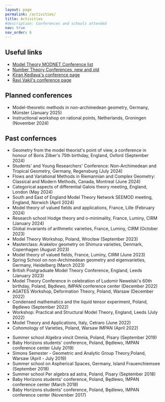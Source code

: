 ```yaml
---
layout: page
permalink: /activities/
title: Activities
#description: Conferences and schools attended
nav: true
nav_order: 6
---
```


## Useful links

- [Model Theory MODNET Conference list](http://modnet.imj-prg.fr/Meetings%20and%20events/)
- [Number Theory Conferences, new and old](http://www.numbertheory.org/ntw/N3.html)
- [Kiran Kedlaya's conference page](https://mathweb.ucsd.edu/~kedlaya/cgi-bin/confs.cgi)
- [Ravi Vakil's conference page](https://math.stanford.edu/~vakil/conferences.html)

## Planned conferences
- Model-theoretic methods in non-archimedean geometry, Germany, Münster (January 2025)
- Instructional workshop on rational points, Netherlands, Groningen (November 2024)

## Past confernces
- Geometry from the model theorist's point of view, a conference in honour of Boris Zilber's 75th birthday, England, Oxford (September 2024)
- Students' and Young Researchers' Conference: Non-Archimedean and Tropical Geometry, Germany, Regensburg (July 2024)
- Flows and Variational Methods in Riemannian and Complex Geometry: Classical and Modern Methods, Canada, Montreal (June 2024)
- Categorical aspects  of differential Galois theory meeting, England, London (May 2024)
- South and East of England Model Theory Network SEEMOD meeting, England, Norwich (April 2024)
- Model theory of valued fields and applications, France, Lille (February 2024)
- Research school Hodge theory and o-minimality, France, Luminy, CIRM (January 2024)
- Global invariants of arithmetic varieties, France, Luminy, CIRM (October 2023)
- Model Theory Workshop, Poland, Wrocław (September 2023)
- Masterclass: Arakelov geometry on Shimura varieties, Denmark, Copenhagen (August 2023)
- Model theory of valued fields, France, Luminy, CIRM (June 2023)
- Spring School on non-Archimedean geometry and eigenvarieties, Germany, Heidelberg (March 2023)
- British Postgraduate Model Theory Conference, England, Leeds (January 2023)
- Model Theory Conference in celebration of Ludomir Newelski's 60th birthday, Poland, Będlewo, IMPAN conference center (December 2022)
- AGATES Workshop, Deformation Theory, Poland, Warsaw (December 2022)
- Condensed mathematics and the liquid tensor experiment, Poland, Będlewo (September 2022)
- Workshop: Practical and Structural Model Theory, England, Leeds (July 2022)
- Model Theory and Applications, Italy, Cetraro (June 2022)
- Cohomology of Varieties, Poland, Warsaw IMPAN (April 2022)
<!-- K3 categories and Hyperkähler moduli spaces, Warsaw/hybrid (September 2021) -->
<!-- Summer school GAL, on-line (July 2020) -->
- Summer school Algebra vincit Omnia, Poland, Pisary (September 2019)
- Baby Horizons students' conference, Poland, Będlewo, IMPAN conference center (July 2019)
- Simons Semester - Geometric and Analytic Group Theory,Poland,  Warsaw (April - July 2019)
- Summer school on Aspherical Spaces, Germany, Island Frauenchiemsee (September 2018)
- Summer school Per algebra ad astra, Poland, Pisary (September 2018)
- Baby Horizons students' conference, Poland, Będlewo, IMPAN conference center (March 2018)
- Baby Horizons students' conference, Poland, Będlewo, IMPAN conference center (November 2017)